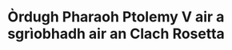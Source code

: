 ---
layout: quote
permalink: /gd/
langtag: gd
type: modern
script: Latn
langName: Gàidhlig
englishLangName: Scottish Gaelic
title: Òrdugh Pharaoh Ptolemy V air a sgrìobhadh air an Clach Rosetta
quote: Bidh lethbhreacan den Òrdugh seo ga ghearradh ann an hieroglyphs, demotic, agus Greek air slabs basalt agus ga chur anns na templaidichean ciad, dàrna, agus treas òrdugh còmhla ri dealbh de Ptolemy, an dia buan-bheò.
reference: Òrduighean Ptolemy V air an Clach Rosetta, 196 RC, Taigh-tasgaidh Bhreatainn.
imageAlt: Bonn le aodann Ptolemy V
selectAriaLabel: Tagh cànan
buttonRandom: Air Thuaiream
direction: ltr
---